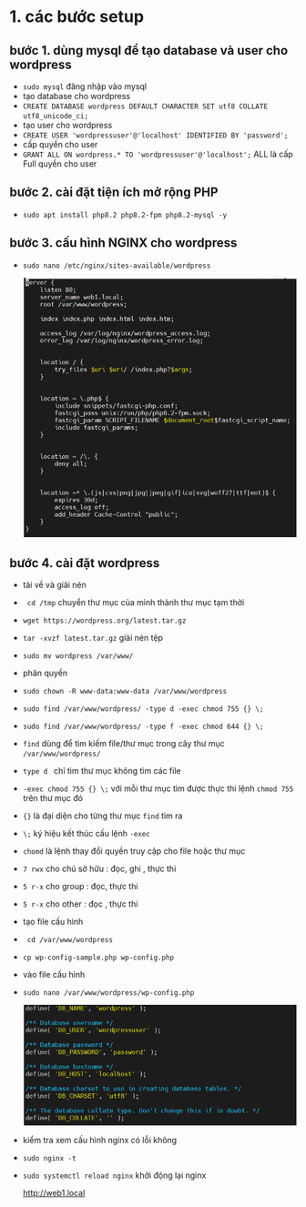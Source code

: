 # 1. các bước setup
## bước 1. dùng mysql để tạo database và user cho wordpress 
- `sudo mysql` đăng nhập vào mysql
- tạo database cho wordpress
- `CREATE DATABASE wordpress DEFAULT CHARACTER SET utf8 COLLATE utf8_unicode_ci;`
- tạo user cho wordpress 
- `CREATE USER 'wordpressuser'@'localhost' IDENTIFIED BY 'password';`
- cấp quyền cho user 
- `GRANT ALL ON wordpress.* TO 'wordpressuser'@'localhost';` ALL là cấp Full quyền cho user
## bước 2. cài đặt tiện ích mở rộng PHP 
- `sudo apt install php8.2 php8.2-fpm php8.2-mysql -y`
## bước 3. cấu hình NGINX cho wordpress 
- `sudo nano /etc/nginx/sites-available/wordpress `

     ![](../image/y.png)

## bước 4. cài đặt wordpress 
- tải về và giải nén 
- ` cd /tmp` chuyển thư mục của mình thành thư mục tạm thời
- `wget https://wordpress.org/latest.tar.gz` 
- `tar -xvzf latest.tar.gz` giải nén tệp
- `sudo mv wordpress /var/www/` 
- phân quyền 
- `sudo chown -R www-data:www-data /var/www/wordpress` 
- `sudo find /var/www/wordpress/ -type d -exec chmod 755 {} \;`
- `sudo find /var/www/wordpress/ -type f -exec chmod 644 {} \;`
- `find` dùng để tìm kiếm file/thư mục trong cây thư mục `/var/www/wordpress/`
- `type d ` chỉ tìm thư mục không tìm các file
- `-exec chmod 755 {} \;`  với mỗi thư mục tìm được thực thi lệnh `chmod 755` trên thư mục đó 
- `{}` là đại diện cho từng thư mục `find` tìm ra 
- `\;` ký hiệu kết thúc cấu lệnh `-exec` 
- `chomd` là lệnh thay đổi quyền truy cập cho file hoặc thư mục
- `7 rwx` cho chủ sở hữu : đọc, ghi , thực thi
- `5 r-x` cho group : đọc, thực thi 
- `5 r-x` cho other : đọc , thực thi
- tạo file cấu hình 
- ` cd /var/www/wordpress` 
- `cp wp-config-sample.php wp-config.php` 
- vào file cấu hình 
- `sudo nano /var/www/wordpress/wp-config.php`

   ![](../image/e.png)

- kiểm tra xem cấu hình nginx có lỗi không
- `sudo nginx -t`
- `sudo systemctl reload nginx` khởi động lại nginx 

  http://web1.local









